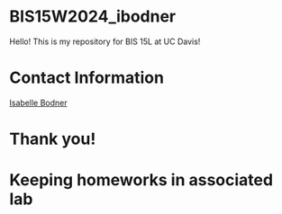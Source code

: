 # BIS15W2024_ibodner
Hello! This is my repository for BIS 15L at UC Davis!  
# Contact Information  
[Isabelle Bodner](ilbodner)  
# Thank you!
# Keeping homeworks in associated lab
